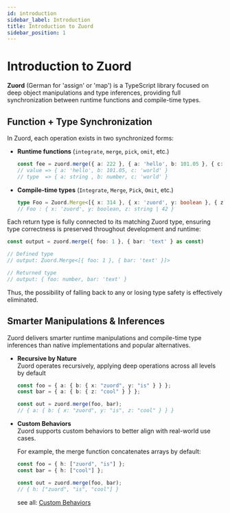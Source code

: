 ```yaml
---
id: introduction
sidebar_label: Introduction  
title: Introduction to Zuord  
sidebar_position: 1  
---
```


# Introduction to Zuord

**Zuord** (German for 'assign' or 'map') is a TypeScript library focused on deep object manipulations and type inferences, providing full synchronization between runtime functions and compile-time types.

## Function + Type Synchronization

In Zuord, each operation exists in two synchronized forms:

- **Runtime functions** (`integrate`, `merge`, `pick`, `omit`, etc.)

  ```ts
  const fee = zuord.merge({ a: 222 }, { a: 'hello', b: 101.05 }, { c: 'world' } as const)
  // value => { a: 'hello', b: 101.05, c: 'world' }
  // type  => { a: string , b: number, c: 'world' }
  ```

- **Compile-time types** (`Integrate`, `Merge`, `Pick`, `Omit`, etc.)

  ```ts
  type Foo = Zuord.Merge<[{ x: 314 }, { x: 'zuord', y: boolean }, { z: string | 42 }]>
  // Foo : { x: 'zuord', y: boolean, z: string | 42 }
  ```

Each return type is fully connected to its matching Zuord type, ensuring type correctness is preserved throughout development and runtime:

```typescript
const output = zuord.merge({ foo: 1 }, { bar: 'text' } as const)

// Defined type
// output: Zuord.Merge<[{ foo: 1 }, { bar: 'text' }]>

// Returned type
// output: { foo: number, bar: 'text' }
```

Thus, the possibility of falling back to any or losing type safety is effectively eliminated.

## Smarter Manipulations & Inferences

Zuord delivers smarter runtime manipulations and compile-time type inferences than native implementations and popular alternatives.

- **Recursive by Nature**  
  Zuord operates recursively, applying deep operations across all levels by default

  ```typescript
  const foo = { a: { b: { x: "zuord", y: "is" } } };
  const bar = { a: { b: { z: "cool" } } };

  const out = zuord.merge(foo, bar);
  // { a: { b: { x: "zuord", y: "is", z: "cool" } } }
  ```

- **Custom Behaviors**  
  Zuord supports custom behaviors to better align with real-world use cases.

  For example, the merge function concatenates arrays by default:

  ```typescript
  const foo = { h: ["zuord", "is"] };
  const bar = { h: ["cool"] };

  const out = zuord.merge(foo, bar);
  // { h: ["zuord", "is", "cool"] }
  ```

  see all: [Custom Behaviors](#smarter-manipulations--inferences)